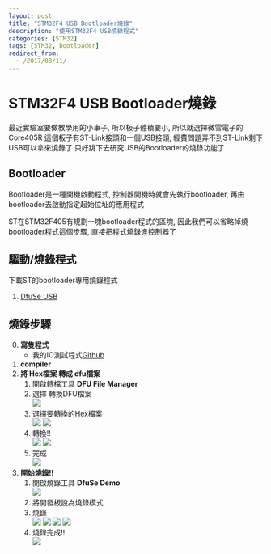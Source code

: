 ```yaml
---
layout: post
title: "STM32F4 USB Bootloader燒錄"
description: "使用STM32F4 USB燒錄程式"
categories: [STM32]
tags: [STM32, bootloader]
redirect_from:
  - /2017/08/11/
---
```

# STM32F4 USB Bootloader燒錄 #

最近實驗室要做教學用的小車子, 所以板子體積要小, 所以就選擇微雪電子的Core405R
這個板子有ST-Link接頭和一個USB接頭, 經費問題弄不到ST-Link剩下USB可以拿來燒錄了
只好跳下去研究USB的Bootloader的燒錄功能了

## Bootloader
Bootloader是一種開機啟動程式, 控制器開機時就會先執行bootloader, 再由bootloader去啟動指定起始位址的應用程式

ST在STM32F405有規劃一塊bootloader程式的區塊, 因此我們可以省略掉燒bootloader程式這個步驟, 直接把程式燒錄進控制器了

## 驅動/燒錄程式
下載ST的bootloader專用燒錄程式
1. [DfuSe USB](http://www.st.com/en/development-tools/stsw-stm32080.html)

## 燒錄步驟
0. **寫隻程式**
	* 我的IO測試程式[Github](https://github.com/yuhao-kuo/demouse)
1. **compiler**
2. **將 Hex檔案 轉成 dfu檔案**
	1. 開啟轉檔工具 **DFU File Manager**
	2. 選擇 轉換DFU檔案<br>
		![](/images/postimg/stm32-usb-bootloader/HexToDfu01.PNG)
	3. 選擇要轉換的Hex檔案<br>
		![](/images/postimg/stm32-usb-bootloader/HexToDfu02.PNG)
		![](/images/postimg/stm32-usb-bootloader/HexToDfu03.PNG)
	4. 轉換!!<br>
		![](/images/postimg/stm32-usb-bootloader/HexToDfu04.PNG)
		![](/images/postimg/stm32-usb-bootloader/HexToDfu05.PNG)
	5. 完成<br>
		![](/images/postimg/stm32-usb-bootloader/HexToDfu06.PNG)
3. **開始燒錄!!**
	1. 開啟燒錄工具 **DfuSe Demo**<br>
		![](/images/postimg/stm32-usb-bootloader/DfuSeDemo01.PNG)
	2. 將開發板設為燒錄模式
	3. 燒錄<br>
		![](/images/postimg/stm32-usb-bootloader/DfuSeDemo02.PNG)
		![](/images/postimg/stm32-usb-bootloader/DfuSeDemo03.PNG)
		![](/images/postimg/stm32-usb-bootloader/DfuSeDemo04.PNG)
		![](/images/postimg/stm32-usb-bootloader/DfuSeDemo05.PNG)
	4. 燒錄完成!!<br>
		![](/images/postimg/stm32-usb-bootloader/DfuSeDemo06.PNG)
